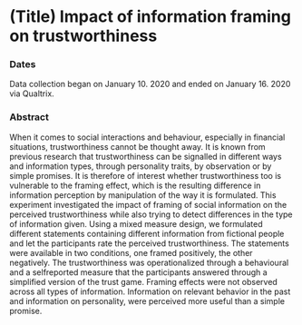 # (Title) Impact of information framing on trustworthiness

### Dates
Data collection began on January 10. 2020 and ended on January 16. 2020 via Qualtrix.

### Abstract
When it comes to social interactions and behaviour, especially in financial situations, trustworthiness cannot be thought away. It is known from previous research that trustworthiness can be signalled in different ways and information types, through personality traits, by observation or by simple promises. It is therefore of interest whether trustworthiness too is vulnerable to the framing effect, which is the resulting difference in information perception by manipulation of the way it is formulated. This experiment investigated the impact of framing of social information on the perceived trustworthiness while also trying to detect differences in the type of information given. Using a mixed measure design, we formulated different statements containing different information from fictional people and let the participants rate the perceived trustworthiness. The statements were available in two conditions, one framed positively, the other negatively. The trustworthiness was operationalized through a behavioural and a selfreported measure that the participants answered through a simplified version of the trust game. Framing effects were not observed across all types of information. Information on relevant behavior in the past and information on personality, were perceived more useful than a simple promise. 
